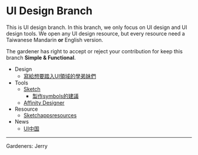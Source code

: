 # UI Design Branch
This is UI design branch. In this branch, we only focus on UI design and UI design tools. We open any UI design resource, but every resource need a Taiwanese Mandarin __or__ English version.

The gardener has right to accept or reject your contribution for keep this branch __Simple & Functional__.

- Design
	- [寫給想要踏入UI領域的學弟妹們](https://medium.com/@mantawu/%E5%AF%AB%E7%B5%A6%E5%9C%A8%E5%AD%B8%E6%9C%9F%E9%96%93%E6%83%B3%E8%A6%81%E8%B8%8F%E5%85%A5ui%E9%A0%98%E5%9F%9F%E7%9A%84%E5%AD%B8%E5%BC%9F%E5%A6%B9%E5%80%91-a2a76f90e483#.o17cbarrb)
- Tools
	- [Sketch](https://www.sketchapp.com)
		- [製作symbols的建議](https://intersection.tw/sketch-symbol-%E6%9C%80%E4%BD%B3%E5%AF%A6%E5%81%9A%E6%96%B9%E6%B3%95-f57826ebee13)
	- [Affinity Designer](https://affinity.serif.com/en-us/designer/)
- Resource
	- [Sketchappsresources](https://www.sketchappsources.com)
- News
	- [UI中国](http://www.ui.cn)
	
----
Gardeners: Jerry
